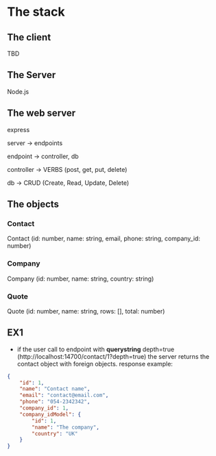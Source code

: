 # The stack
## The client
TBD

## The Server
Node.js

## The web server
express

server -> endpoints

endpoint -> controller, db

controller -> VERBS (post, get, put, delete)

db -> CRUD (Create, Read, Update, Delete)


## The objects
### Contact
Contact (id: number, name: string, email, phone: string, company_id: number)

### Company
Company (id: number, name: string, country: string)

### Quote
Quote (id: number, name: string, rows: [], total: number)


## EX1
- if the user call to endpoint with **querystring** depth=true (http://localhost:14700/contact/1?depth=true)
the server returns the contact object with foreign objects.
response example:
```json
{
    "id": 1,
    "name": "Contact name",
    "email": "contact@email.com",
    "phone": "054-2342342",
    "company_id": 1,
    "company_idModel": {
        "id": 1,
        "name": "The company",
        "country": "UK"
    }
} 
```